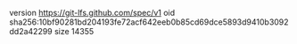 version https://git-lfs.github.com/spec/v1
oid sha256:10bf90281bd204193fe72acf642eeb0b85cd69dce5893d9410b3092dd2a42299
size 14355
